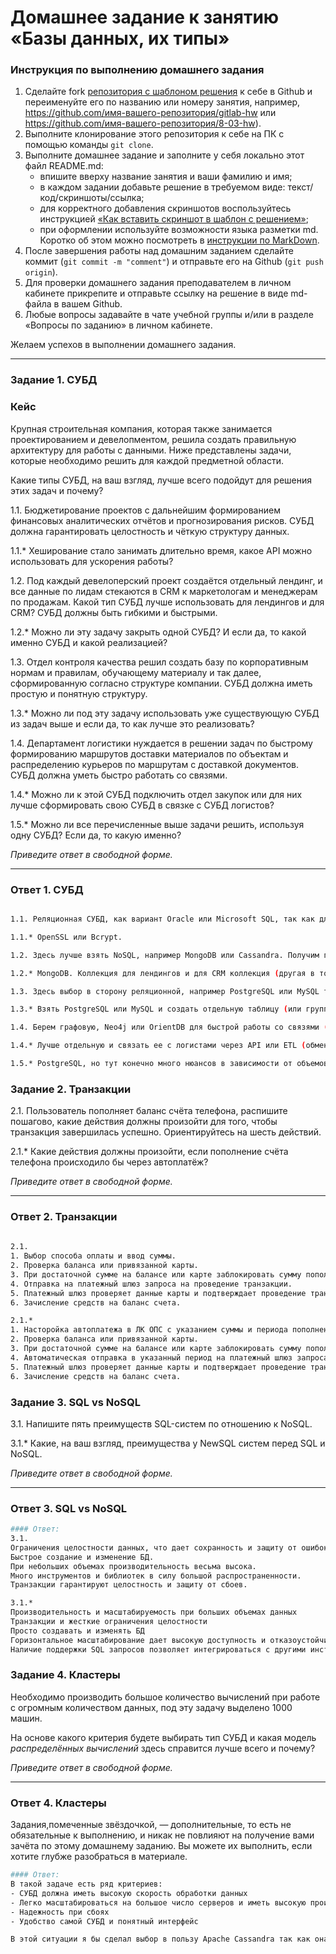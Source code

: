 # Домашнее задание к занятию «Базы данных, их типы»

### Инструкция по выполнению домашнего задания

1. Сделайте fork [репозитория c шаблоном решения](https://github.com/netology-code/sys-pattern-homework) к себе в Github и переименуйте его по названию или номеру занятия, например, https://github.com/имя-вашего-репозитория/gitlab-hw или https://github.com/имя-вашего-репозитория/8-03-hw).
2. Выполните клонирование этого репозитория к себе на ПК с помощью команды `git clone`.
3. Выполните домашнее задание и заполните у себя локально этот файл README.md:
   - впишите вверху название занятия и ваши фамилию и имя;
   - в каждом задании добавьте решение в требуемом виде: текст/код/скриншоты/ссылка;
   - для корректного добавления скриншотов воспользуйтесь инструкцией [«Как вставить скриншот в шаблон с решением»](https://github.com/netology-code/sys-pattern-homework/blob/main/screen-instruction.md);
   - при оформлении используйте возможности языка разметки md. Коротко об этом можно посмотреть в [инструкции по MarkDown](https://github.com/netology-code/sys-pattern-homework/blob/main/md-instruction.md).
4. После завершения работы над домашним заданием сделайте коммит (`git commit -m "comment"`) и отправьте его на Github (`git push origin`).
5. Для проверки домашнего задания преподавателем в личном кабинете прикрепите и отправьте ссылку на решение в виде md-файла в вашем Github.
6. Любые вопросы задавайте в чате учебной группы и/или в разделе «Вопросы по заданию» в личном кабинете.

Желаем успехов в выполнении домашнего задания.

---

### Задание 1. СУБД

### Кейс
Крупная строительная компания, которая также занимается проектированием и девелопментом, решила создать 
правильную архитектуру для работы с данными. Ниже представлены задачи, которые необходимо решить для
каждой предметной области. 

Какие типы СУБД, на ваш взгляд, лучше всего подойдут для решения этих задач и почему? 
 
1.1. Бюджетирование проектов с дальнейшим формированием финансовых аналитических отчётов и прогнозирования рисков.
СУБД должна гарантировать целостность и чёткую структуру данных.

1.1.* Хеширование стало занимать длительно время, какое API можно использовать для ускорения работы? 

1.2. Под каждый девелоперский проект создаётся отдельный лендинг, и все данные по лидам стекаются в CRM к 
маркетологам и менеджерам по продажам. Какой тип СУБД лучше использовать для лендингов и для CRM? 
СУБД должны быть гибкими и быстрыми.

1.2.* Можно ли эту задачу закрыть одной СУБД? И если да, то какой именно СУБД и какой реализацией?

1.3. Отдел контроля качества решил создать базу по корпоративным нормам и правилам, обучающему материалу 
и так далее, сформированную согласно структуре компании. СУБД должна иметь простую и понятную структуру.

1.3.* Можно ли под эту задачу использовать уже существующую СУБД из задач выше и если да, то как лучше это 
реализовать?

1.4. Департамент логистики нуждается в решении задач по быстрому формированию маршрутов доставки материалов 
по объектам и распределению курьеров по маршрутам с доставкой документов. СУБД должна уметь быстро работать
со связями.

1.4.* Можно ли к этой СУБД подключить отдел закупок или для них лучше сформировать свою СУБД в связке с СУБД 
логистов?

1.5.* Можно ли все перечисленные выше задачи решить, используя одну СУБД? Если да, то какую именно?

*Приведите ответ в свободной форме.*

---
### Ответ 1. СУБД

```bash

1.1. Реляционная СУБД, как вариант Oracle или Microsoft SQL, так как для фин.операций важны целостность и четкость в структуре данных. В прогнозировании рисков мы можем использовать доступные в этих СУБД аналитические функции.  

1.1.* OpenSSL или Bcrypt.  

1.2. Здесь лучше взять NoSQL, например MongoDB или Cassandra. Получим гибкость и быстродействие для большого количества данных. Можно добавить возможность горизонтального масштабирования (MongoDB).  

1.2.* MongoDB. Коллекция для лендингов и для CRM коллекция (другая в той же БД). Сюда же прикрутить Mongoose.  

1.3. Здесь выбор в сторону реляционной, например PostgreSQL или MySQL так как нужна простая, понятная структура данных.  

1.3.* Взять PostgreSQL или MySQL и создать отдельную таблицу (или группу таблиц).  

1.4. Берем графовую, Neo4j или OrientDB для быстрой работы со связями (формирование маршрутов и распределение курьеров).  

1.4.* Лучше отдельную и связать ее с логистами через API или ETL (обмен данными).  

1.5.* PostgreSQL, но тут конечно много нюансов в зависимости от объемов.

```

### Задание 2. Транзакции

2.1. Пользователь пополняет баланс счёта телефона, распишите пошагово, какие действия должны произойти для того, чтобы 
транзакция завершилась успешно. Ориентируйтесь на шесть действий.

2.1.* Какие действия должны произойти, если пополнение счёта телефона происходило бы через автоплатёж?

*Приведите ответ в свободной форме.*

---

### Ответ 2. Транзакции

```bash
  
2.1.   
1. Выбор способа оплаты и ввод суммы.  
2. Проверка баланса или привязанной карты.  
3. При достаточной сумме на балансе или карте заблокировать сумму пополнения.  
4. Отправка на платежный шлюз запроса на проведение транзакции.  
5. Платежный шлюз проверяет данные карты и подтверждает проведение транзакции.  
6. Зачисление средств на баланс счета.  

2.1.*   
1. Насторойка автоплатежа в ЛК ОПС с указанием суммы и периода пополнения
2. Проверка баланса или привязанной карты.  
3. При достаточной сумме на балансе или карте заблокировать сумму пополнения.
4. Автоматическая отправка в указанный период на платежный шлюз запроса на проведение транзакции.
5. Платежный шлюз проверяет данные карты и подтверждает проведение транзакции.
6. Зачисление средств на баланс счета.  

```

### Задание 3. SQL vs NoSQL

3.1. Напишите пять преимуществ SQL-систем по отношению к NoSQL. 

3.1.* Какие, на ваш взгляд, преимущества у NewSQL систем перед SQL и NoSQL.

*Приведите ответ в свободной форме.*

---

### Ответ 3. SQL vs NoSQL

```bash
#### Ответ:  
3.1.  
Ограничения целостности данных, что дает сохранность и защиту от ошибок ввода.  
Быстрое создание и изменение БД.  
При небольших объемах производительность весьма высока.  
Много инструментов и библиотек в силу большой распространенности.  
Транзакции гарантируют целостность и защиту от сбоев.  

3.1.*  
Производительность и масштабируемость при больших объемах данных  
Транзакции и жесткие ограничения целостности  
Просто создавать и изменять БД  
Горизонтальное масштабирование дает высокую доступность и отказоустойчивость  
Наличие поддержки SQL запросов позволяет интегрироваться с другими инструментами  

```

### Задание 4. Кластеры

Необходимо производить большое количество вычислений при работе с огромным количеством данных, под эту задачу 
выделено 1000 машин. 

На основе какого критерия будете выбирать тип СУБД и какая модель *распределённых вычислений* 
здесь справится лучше всего и почему?

*Приведите ответ в свободной форме.*

---

### Ответ 4. Кластеры

Задания,помеченные звёздочкой, — дополнительные, то есть не обязательные к выполнению, и никак не повлияют на получение вами зачёта по этому домашнему заданию. Вы можете их выполнить, если хотите глубже разобраться в материале.

```bash
#### Ответ:  
В такой задаче есть ряд критериев:  
- СУБД должна иметь высокую скорость обработки данных  
- Легко масштабироваться на большое число серверов и иметь высокую производительность при огромном количестве данных  
- Надежность при сбоях  
- Удобство самой СУБД и понятный интерфейс  

В этой ситуации я бы сделал выбор в пользу Apache Cassandra так как она подходит под вышеуказанные критерии и для обработки огромного количества данных, полностью вписывается в нашу распределенную модель вычислений, для снижения нагрузки на сервера путем распределения вычислений между несколькимии серверами.  
```